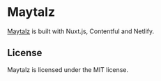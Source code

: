 # Maytalz

[Maytalz](https://maytalz.netlify.app) is built with Nuxt.js, Contentful and Netlify.

## License

Maytalz is licensed under the MIT license.
